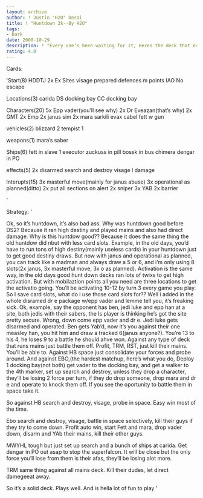 ```yaml
---
layout: archive
author: ! Justin "H2O" Desai
title: ! "Huntdown 2k--By H2O"
tags:
- Dark
date: 2000-10-29
description: ! "Every one’s been waiting for it, Heres the deck that everyone will soon be playing."
rating: 4.0
---
```

Cards: 

'Start(8)
HDDTJ
2x Ex Sites
visage
prepared defences
m points
IAO
No escape

Locations(3)
carida
DS docking bay
CC docking bay


Characters(20)
5x Epp vader(you’ll see why)
2x Dr Eveazan(that’s why)
2x GMT
2x Emp
2x janus
sim
2x mara
sarkili
evax
cabel
fett w gun

vehicles(2)
blizzard 2
tempist 1

weapons(1)
mara’s saber

Ships(6)
fett in slave 1
executor
zuckuss in pill
bossk in bus
chimera
dengar in PO

effects(5)
2x disarmed
search and destroy
visage
l damage

Interupts(15)
3x masterful move(mainly for janus abuse)
3x operational as planned(ditto)
2x put all sections on alert
2x sniper
3x YAB
2x barrier

'

Strategy: '

Ok, so it’s huntdown, it’s also bad ass.  Why was huntdown good before DS2?  Because it ran high destiny and played mains and also had direct damage.  Why is this huntdow good??  Because it does the same thing the old huntdow did nbut with less card slots.  Example, in the old days, you’d have to run tons of high destiny(mainly useless cards) in your huntdown just to get good destiny draws.  But now with janus and operational as planned, you can track like a madman and always draw a 5 or 6, and i’m only using 8 slots(2x janus, 3x masterful move, 3x o as planned).
Activation is the same way, in the old days good hunt down decks ran lots of twixs to get high activation.  But with mobilaztion points all you need are three locations to get the activatio going.  You’ll be activating 10-12 by turn 3 every game you play.  So I save card slots, what do i use those card slots for?? Well i added in the whole disramed dr e package w/epp vader and lemme tell you, it’s freaking sick.  Ok, example, say the opponent has ben, jedi luke and epp han at a site, both jedis with their sabers, the ls player is thinking he’s got the site pretty secure.  Wrong, down come epp vader and dr e.	Jedi luke gets disarmed and operated. Ben gets Yab’d, now it’s you against their one measley han, you hit him and draw a tracked 6(janus anyone?).  You’re 13 to his 4, he loses 9 to a battle he should ahve won.
Against any type of deck that runs mains just battle them off.	Profit, TRM, RST, just kill their mains.  You’ll be able to.  Against HB space just consolidate your forces and probe around.   And against EBO,(the hardest matchup, here’s what you do, Deploy 1 docking bay(not both) get vader to the docking bay, and get a walker to the 4th marker, set up search and destroy, unless they drop a character, they’ll be losing 2 force per turn, if they do drop someone, drop mara and dr e and operate to knock them off.  If you see the oportunity to battle them in space take it.

So against
HB search and destroy, visage, probe in space.  Easy win most of the time.

Ebo search and destroy, visage, battle in space selectively, kill their guys if they try to come down.
Profit auto win, start Fett and mara, drop vader down, disarm and YAb their mains, kill their other guys.

MWYHL tough but just set up search and a bunch of ships at carida.  Get dengar in PO out asap to stop the superfalcon.
It will be close but the only force you’ll lose from them is their afas, they’ll be losing alot more.

TRM same thing against all mains deck.  Kill their dudes, let direct damegeeat away.

So it’s a solid deck.  Plays well.  And is hella lot of fun to play '